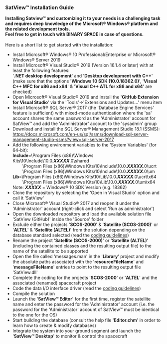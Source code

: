 ### SatView™ Installation Guide<br />
**Installing Satview™ and customizing it to your needs is a challenging task and requires deep knowledge of the Microsoft® Windows® platform and the related development tools.<br />Feel free to get in touch with BINARY SPACE in case of questions.**<br /><br />Here is a short list to get started with the installation:
- Install Microsoft® Windows® 10 Professional/Enterprise or Microsoft® Windows® Server 2019
- Install Microsoft® Visual Studio® 2019 (Version 16.1.4 or later) with at least the following features:<br />'**.NET desktop development**' and '**Desktop development with C++**' (make sure that the options '**Windows 10 SDK (10.0.18362.0)**', '**Visual C++ MFC for x86 and x64**' & '**Visual C++ ATL for x86 and x64**' are checked)
- Open Microsoft® Visual Studio® 2019 and install the '**GitHub Extension for Visual Studio**' via the 'Tools'->'Extensions and Updates...' menu item
- Install Microsoft® SQL Server® 2017 (the 'Database Engine Services' feature is sufficient) with mixed-mode authentication where the 'sa' account shares the same password as the 'Administrator' account for SatView™ and add the 'Administrator' account to the 'sysadmin' group
- Download and install the SQL Server® Management Studio 18.1 (SSMS):<br />https://docs.microsoft.com/en-us/sql/ssms/download-sql-server-management-studio-ssms?view=sql-server-2017
- Add the following environment variables to the 'System Variables' (for 64-bit):<br />
**Include**=\Program Files (x86)\Windows Kits\10\Include\10.0.***XXXXX***.0\shared<br/>&nbsp;&nbsp;&nbsp;&nbsp;&nbsp;&nbsp;&nbsp;&nbsp;\Program Files (x86)\Windows Kits\10\Include\10.0.***XXXXX***.0\ucrt<br />&nbsp;&nbsp;&nbsp;&nbsp;&nbsp;&nbsp;&nbsp;&nbsp;\Program Files (x86)\Windows Kits\10\Include\10.0.***XXXXX***.0\um<br />
**Lib**=\Program Files (x86)\Windows Kits\10\Lib\10.0.***XXXXX***.0\ucrt\x64<br/>&nbsp;&nbsp;&nbsp;&nbsp;&nbsp;&nbsp;&nbsp;&nbsp;\Program Files (x86)\Windows Kits\10\Lib\10.0.***XXXXX***.0\um\x64<br />
Note: ***XXXXX*** = Windows® 10 SDK Version (e.g. 18362)
- Clone the repository by selecting the 'Open in Visual Studio' option and call it 'SatView'
- Close Microsoft® Visual Studio® 2017 and reopen it under the 'Administrator' account (right-click and select 'Run as administrator')
- Open the downloaded repository and load the available solution file 'SatView (GitHub)' inside the 'Source' folder
- Exclude either the projects '**SCOS-2000**' & '**Satellite (SCOS-2000)**' or '**ALTEL**' & '**Satellite (ALTEL)**' from the solution  depending on the database standard selected (read the [coding guidelines](Coding.md))
- Rename the project '**Satellite (SCOS-2000)**' or '**Satellite (ALTEL)**' (including the contained classes and the resulting output file) to the name of the satellite to be supported
- Open the file called 'messages.man' in the '**Library**' project and modify the absolute paths associated with the '**resourceFileName**' and '**messageFileName**' entries to point to the resulting output file 'SatView.dll'
- Complete the coding for the projects '**SCOS-2000**' or '**ALTEL**' and the associated (renamed) spacecraft project
- Code the data I/O interface driver (read the [coding guidelines](Coding.md))
- Compile the solution
- Launch the '**SatView™ Editor**' for the first time, register the satellite name and enter the password for the 'Administrator' account (i.e. the password for the 'Administrator' account of SatView™ must be identical to the one for the OS)
- Start building the database (consult the help file '**Editor.chm**' in order to learn how to create & modify databases)
- Integrate the system into your ground segment and launch the '**SatView™ Desktop**' to monitor & control the spacecraft
